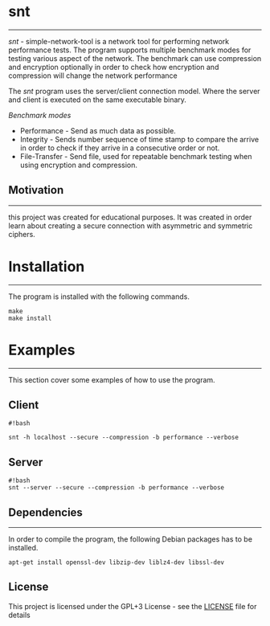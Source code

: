 # snt #
----
*snt* - simple-network-tool is a network tool for performing network performance tests. The program supports multiple benchmark modes for testing various aspect of the network. The benchmark can use compression and encryption optionally in order to check how encryption and compression will change the network performance

The *snt* program uses the server/client connection model. Where the server and client is executed on the same executable binary.

*Benchmark modes*

* Performance - Send as much data as possible.
* Integrity - Sends number sequence of time stamp to compare the arrive in order to check if they arrive in a consecutive order or not.
* File-Transfer - Send file, used for repeatable benchmark testing when using encryption and compression.


## Motivation
----
this project was created for educational purposes. It was created in order learn about creating a secure connection with asymmetric and symmetric ciphers.


# Installation #
----
The program is installed with the following commands.
```
make
make install
```

# Examples #
----
This section cover some examples of how to use the program.

## Client ##
```
#!bash

snt -h localhost --secure --compression -b performance --verbose

```
## Server ##
```
#!bash
snt --server --secure --compression -b performance --verbose
```



## Dependencies ##
----------------
In order to compile the program, the following Debian packages has to be installed.
```
apt-get install openssl-dev libzip-dev liblz4-dev libssl-dev
```

## License ##

This project is licensed under the GPL+3 License - see the [LICENSE](LICENSE) file for details